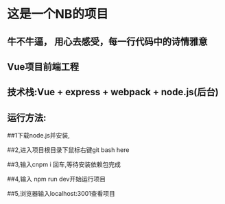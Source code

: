 # 这是一个NB的项目

## 牛不牛逼， 用心去感受，每一行代码中的诗情雅意

## Vue项目前端工程

## 技术栈:Vue + express + webpack + node.js(后台)

## 运行方法:

##1下载node.js并安装,

##2,进入项目根目录下鼠标右键git bash here

##3,输入cnpm i 回车,等待安装依赖包完成

##4,输入 npm run dev开始运行项目

##5,浏览器输入localhost:3001查看项目
